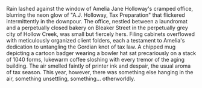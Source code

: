 Rain lashed against the window of Amelia Jane Holloway's cramped office, blurring the neon glow of "A.J. Holloway, Tax Preparation" that flickered intermittently in the downpour.  The office, nestled between a laundromat and a perpetually closed bakery on Bleaker Street in the perpetually grey city of Hollow Creek, was small but fiercely hers.  Filing cabinets overflowed with meticulously organized client folders, each a testament to Amelia's dedication to untangling the Gordian knot of tax law.  A chipped mug depicting a cartoon badger wearing a bowler hat sat precariously on a stack of 1040 forms, lukewarm coffee sloshing with every tremor of the aging building.  The air smelled faintly of printer ink and despair, the usual aroma of tax season. This year, however, there was something else hanging in the air, something unsettling, something... otherworldly.
